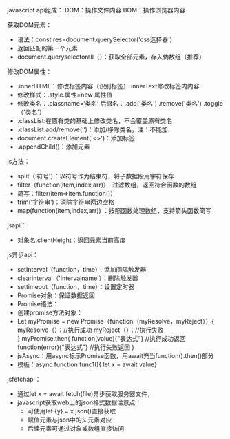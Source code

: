 javascript api组成：
DOM：操作文件内容
BOM：操作浏览器内容

获取DOM元素：
- 语法：const res=document.querySelector('css选择器')
- 返回匹配的第一个元素
- document.queryselectorall（）：获取全部元素，存入伪数组（推荐）

修改DOM属性：
- .innerHTML：修改标签内容（识别标签）.innerText修改标签内内容
- 修改样式：.style.属性=new 属性值
- 修改类名：.classname=‘类名’ 后缀名：.add('类名') .remove('类名') .toggle（'类名'）
- .classList:在原有类的基础上修改类名，不会覆盖原有类名
- .classList.add\/remove(’‘)：添加/移除类名，注：不能加.
- document.createElement('<>')：添加标签
- .appendChild()：添加元素


js方法：
- split（‘符号’）：以符号作为结束符，将子数据段用字符保存
- filter（function(item,index,arr)）：过滤数组，返回符合函数的数组
- 简写：filter(item=>item.function()）
- trim(‘字符串‘)：消除字符串两边空格
- map(function(item,index,arr)) ：按照函数处理数组，支持箭头函数简写

jsapi：
- 对象名.clientHeight：返回元素当前高度

js异步api：
- setInterval（function，time）：添加间隔触发器
- clearinterval（'intervalname'）：删除触发器
- settimeout（function，time）：设置定时器 
- Promise对象：保证数据返回
- Promise语法：
- 创建promise方法对象：
- Let myPromise = new Promise（function（myResolve，myReject））{  
	myResolve（）；//执行成功
	myReject（）；//执行失败	
	}
	myPromise.then(
		function(value){"表达式"} //执行成功返回
		function(error){"表达式"}	//执行失败返回
	)
- jsAsync：用async标示Promise函数，用await充当function().then()部分
- 模板：async function func1(){ let x = await value}

jsfetchapi：
- 通过let x = await fetch(file)异步获取服务器文件，
- javascript获取web上的json格式数据注意点：
	- 可使用let {y} = x.json()直接获取
	- 赋值元素与json中的头元素对应
	- 后续元素可通过对象或数组直接访问


